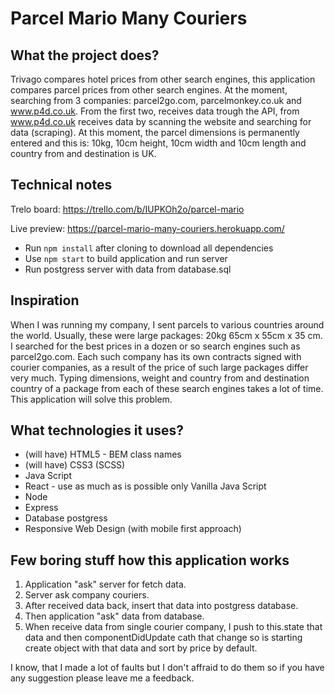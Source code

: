 # Parcel Mario Many Couriers

## What the project does?

Trivago compares hotel prices from other search engines, this application compares parcel prices from other search engines. At the moment, searching from 3 companies: parcel2go.com, parcelmonkey.co.uk and www.p4d.co.uk. From the first two, receives data trough the API, from www.p4d.co.uk receives data by scanning the website and searching for data (scraping).
At this moment, the parcel dimensions is permanently entered and this is: 10kg, 10cm height, 10cm width and 10cm length and country from and destination is UK.

## Technical notes

Trelo board: https://trello.com/b/IUPKOh2o/parcel-mario

Live preview: https://parcel-mario-many-couriers.herokuapp.com/

- Run `npm install` after cloning to download all dependencies
- Use `npm start` to build application and run server
- Run postgress server with data from database.sql

## Inspiration

When I was running my company, I sent parcels to various countries around the world. Usually, these were large packages: 20kg 65cm x 55cm x 35 cm. I searched for the best prices in a dozen or so search engines such as parcel2go.com. Each such company has its own contracts signed with courier companies, as a result of the price of such large packages differ very much. Typing dimensions, weight and country from and destination country of a package from each of these search engines takes a lot of time. This application will solve this problem.

## What technologies it uses?

- (will have) HTML5 - BEM class names
- (will have) CSS3 (SCSS)
- Java Script
- React - use as much as is possible only Vanilla Java Script
- Node
- Express
- Database postgress
- Responsive Web Design (with mobile first approach)

## Few boring stuff how this application works

1. Application "ask" server for fetch data.
2. Server ask company couriers.
3. After received data back, insert that data into postgress database.
4. Then application "ask" data from database.
5. When receive data from single courier company, I push to this.state that data and then componentDidUpdate cath that change so is starting create object with that data and sort by price by default.

I know, that I made a lot of faults but I don't affraid to do them so if you have any suggestion please leave me a feedback.
